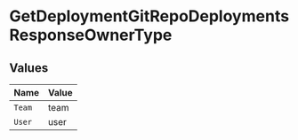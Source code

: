 # GetDeploymentGitRepoDeploymentsResponseOwnerType


## Values

| Name   | Value  |
| ------ | ------ |
| `Team` | team   |
| `User` | user   |